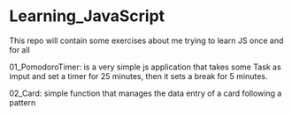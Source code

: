 # Learning_JavaScript
This repo will contain some exercises about me trying to learn JS once and for all

01_PomodoroTimer: is a very simple js application that takes some Task as imput and set a timer for 25 minutes, then it sets a break for 5 minutes.

02_Card: simple function that manages the data entry of a card following a pattern

